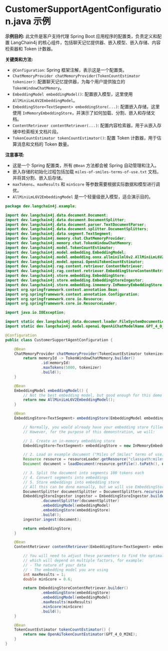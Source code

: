 # CustomerSupportAgentConfiguration.java 示例

**示例目的:**
此文件是客户支持代理 Spring Boot 应用程序的配置类，负责定义和配置 LangChain4j 的核心组件，包括聊天记忆提供器、嵌入模型、嵌入存储、内容检索器和 Token 计数器。

**关键类和方法:**
- `@Configuration`: Spring 框架注解，表示这是一个配置类。
- `ChatMemoryProvider chatMemoryProvider(TokenCountEstimator tokenizer)`: 配置聊天记忆提供器，为每个用户提供独立的 `TokenWindowChatMemory`。
- `EmbeddingModel embeddingModel()`: 配置嵌入模型，这里使用 `AllMiniLmL6V2EmbeddingModel`。
- `EmbeddingStore<TextSegment> embeddingStore(...)`: 配置嵌入存储，这里使用 `InMemoryEmbeddingStore`，并演示了如何加载、分割、嵌入和存储文档。
- `ContentRetriever contentRetriever(...)`: 配置内容检索器，用于从嵌入存储中检索相关文档片段。
- `TokenCountEstimator tokenCountEstimator()`: 配置 Token 计数器，用于估算消息和文档的 Token 数量。

**注意事项:**
- 这是一个 Spring 配置类，所有 `@Bean` 方法都会被 Spring 自动管理和注入。
- 嵌入存储的初始化过程包括加载 `miles-of-smiles-terms-of-use.txt` 文档，并将其分割、嵌入后存储。
- `maxTokens`、`maxResults` 和 `minScore` 等参数需要根据实际数据和模型进行调优。
- `AllMiniLmL6V2EmbeddingModel` 是一个轻量级嵌入模型，适合演示目的。

```java
package dev.langchain4j.example;

import dev.langchain4j.data.document.Document;
import dev.langchain4j.data.document.DocumentSplitter;
import dev.langchain4j.data.document.parser.TextDocumentParser;
import dev.langchain4j.data.document.splitter.DocumentSplitters;
import dev.langchain4j.data.segment.TextSegment;
import dev.langchain4j.memory.chat.ChatMemoryProvider;
import dev.langchain4j.memory.chat.TokenWindowChatMemory;
import dev.langchain4j.model.TokenCountEstimator;
import dev.langchain4j.model.embedding.EmbeddingModel;
import dev.langchain4j.model.embedding.onnx.allminilml6v2.AllMiniLmL6V2EmbeddingModel;
import dev.langchain4j.model.openai.OpenAiTokenCountEstimator;
import dev.langchain4j.rag.content.retriever.ContentRetriever;
import dev.langchain4j.rag.content.retriever.EmbeddingStoreContentRetriever;
import dev.langchain4j.store.embedding.EmbeddingStore;
import dev.langchain4j.store.embedding.EmbeddingStoreIngestor;
import dev.langchain4j.store.embedding.inmemory.InMemoryEmbeddingStore;
import org.springframework.context.annotation.Bean;
import org.springframework.context.annotation.Configuration;
import org.springframework.core.io.Resource;
import org.springframework.core.io.ResourceLoader;

import java.io.IOException;

import static dev.langchain4j.data.document.loader.FileSystemDocumentLoader.loadDocument;
import static dev.langchain4j.model.openai.OpenAiChatModelName.GPT_4_O_MINI;

@Configuration
public class CustomerSupportAgentConfiguration {

    @Bean
    ChatMemoryProvider chatMemoryProvider(TokenCountEstimator tokenizer) {
        return memoryId -> TokenWindowChatMemory.builder()
                .id(memoryId)
                .maxTokens(5000, tokenizer)
                .build();
    }

    @Bean
    EmbeddingModel embeddingModel() {
        // Not the best embedding model, but good enough for this demo
        return new AllMiniLmL6V2EmbeddingModel();
    }

    @Bean
    EmbeddingStore<TextSegment> embeddingStore(EmbeddingModel embeddingModel, ResourceLoader resourceLoader, TokenCountEstimator tokenizer) throws IOException {

        // Normally, you would already have your embedding store filled with your data.
        // However, for the purpose of this demonstration, we will:

        // 1. Create an in-memory embedding store
        EmbeddingStore<TextSegment> embeddingStore = new InMemoryEmbeddingStore<>();

        // 2. Load an example document ("Miles of Smiles" terms of use)
        Resource resource = resourceLoader.getResource("classpath:miles-of-smiles-terms-of-use.txt");
        Document document = loadDocument(resource.getFile().toPath(), new TextDocumentParser());

        // 3. Split the document into segments 100 tokens each
        // 4. Convert segments into embeddings
        // 5. Store embeddings into embedding store
        // All this can be done manually, but we will use EmbeddingStoreIngestor to automate this:
        DocumentSplitter documentSplitter = DocumentSplitters.recursive(100, 0, tokenizer);
        EmbeddingStoreIngestor ingestor = EmbeddingStoreIngestor.builder()
                .documentSplitter(documentSplitter)
                .embeddingModel(embeddingModel)
                .embeddingStore(embeddingStore)
                .build();
        ingestor.ingest(document);

        return embeddingStore;
    }

    @Bean
    ContentRetriever contentRetriever(EmbeddingStore<TextSegment> embeddingStore, EmbeddingModel embeddingModel) {

        // You will need to adjust these parameters to find the optimal setting,
        // which will depend on multiple factors, for example:
        // - The nature of your data
        // - The embedding model you are using
        int maxResults = 1;
        double minScore = 0.6;

        return EmbeddingStoreContentRetriever.builder()
                .embeddingStore(embeddingStore)
                .embeddingModel(embeddingModel)
                .maxResults(maxResults)
                .minScore(minScore)
                .build();
    }

    @Bean
    TokenCountEstimator tokenCountEstimator() {
        return new OpenAiTokenCountEstimator(GPT_4_O_MINI);
    }
}
